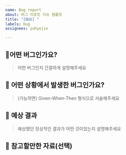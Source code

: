 ```yaml
---
name: Bug report
about: 버그 리포트 이슈 템플릿
title: "[BUG] "
labels: bug
assignees: yuhyejin

---
```


## 🐞어떤 버그인가요?

> 어떤 버그인지 간결하게 설명해주세요

## 🧐 어떤 상황에서 발생한 버그인가요?

> (가능하면) Given-When-Then 형식으로 서술해주세요

##  🎁 예상 결과

> 예상했던 정상적인 결과가 어떤 것이었는지 설명해주세요

## 📑 참고할만한 자료(선택)
